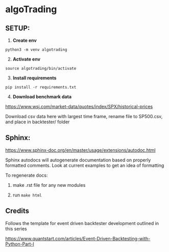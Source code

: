 # algoTrading

## SETUP:

1. **Create env**

`python3 -m venv algotrading`

2. **Activate env**

`source algotrading/bin/activate`

3. **Install requirements**

`pip install -r requirements.txt`

4. **Download benchmark data**

https://www.wsj.com/market-data/quotes/index/SPX/historical-prices

Download csv data here with largest time frame, rename file to SP500.csv, and place in backtester/ folder

## Sphinx:

https://www.sphinx-doc.org/en/master/usage/extensions/autodoc.html

Sphinx autodocs will autogenerate documentation based on properly formatted comments. Look at current examples to get an idea of formatting

To regenerate docs:

1. make .rst file for any new modules 

2. run `make html`

## Credits

Follows the template for event driven backtester development outlined in this series

https://www.quantstart.com/articles/Event-Driven-Backtesting-with-Python-Part-I
